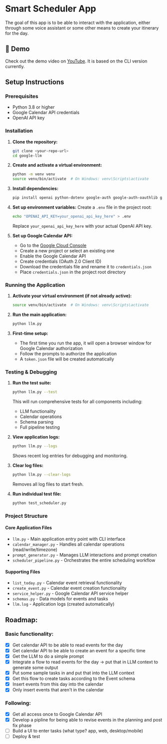 # Smart Scheduler App

The goal of this app is to be able to interact with the application, 
either through some voice assistant or some other means to create 
your itinerary for the day.

## 🎥 Demo

Check out the demo video on [YouTube](https://youtu.be/5lxNRZoPjZU). It is based on the CLI version currently.

## Setup Instructions

### Prerequisites
- Python 3.8 or higher
- Google Calendar API credentials
- OpenAI API key

### Installation

1. **Clone the repository:**
   ```bash
   git clone <your-repo-url>
   cd google-llm
   ```

2. **Create and activate a virtual environment:**
   ```bash
   python -m venv venv
   source venv/bin/activate  # On Windows: venv\Scripts\activate
   ```

3. **Install dependencies:**
   ```bash
   pip install openai python-dotenv google-auth google-auth-oauthlib google-auth-httplib2 google-api-python-client
   ```

4. **Set up environment variables:**
   Create a `.env` file in the project root:
   ```bash
   echo "OPENAI_API_KEY=your_openai_api_key_here" > .env
   ```
   Replace `your_openai_api_key_here` with your actual OpenAI API key.

5. **Set up Google Calendar API:**
   - Go to the [Google Cloud Console](https://console.cloud.google.com/)
   - Create a new project or select an existing one
   - Enable the Google Calendar API
   - Create credentials (OAuth 2.0 Client ID)
   - Download the credentials file and rename it to `credentials.json`
   - Place `credentials.json` in the project root directory

### Running the Application

1. **Activate your virtual environment (if not already active):**
   ```bash
   source venv/bin/activate  # On Windows: venv\Scripts\activate
   ```

2. **Run the main application:**
   ```bash
   python llm.py
   ```

3. **First-time setup:**
   - The first time you run the app, it will open a browser window for Google Calendar authorization
   - Follow the prompts to authorize the application
   - A `token.json` file will be created automatically

### Testing & Debugging

1. **Run the test suite:**
   ```bash
   python llm.py --test
   ```
   This will run comprehensive tests for all components including:
   - LLM functionality
   - Calendar operations
   - Schema parsing
   - Full pipeline testing

2. **View application logs:**
   ```bash
   python llm.py --logs
   ```
   Shows recent log entries for debugging and monitoring.

3. **Clear log files:**
   ```bash
   python llm.py --clear-logs
   ```
   Removes all log files to start fresh.

4. **Run individual test file:**
   ```bash
   python test_scheduler.py
   ```

### Project Structure

#### Core Application Files
- `llm.py` - Main application entry point with CLI interface
- `calendar_manager.py` - Handles all calendar operations (read/write/timezone)
- `prompt_generator.py` - Manages LLM interactions and prompt creation
- `scheduler_pipeline.py` - Orchestrates the entire scheduling workflow

#### Supporting Files
- `list_today.py` - Calendar event retrieval functionality
- `create_event.py` - Calendar event creation functionality
- `service_helper.py` - Google Calendar API service helper
- `schemas.py` - Data models for events and tasks
- `llm.log` - Application logs (created automatically)

## Roadmap:
### Basic functionality:
- [x] Get calendar API to be able to read events for the day
- [x] Get calendar API to be able to create an event for a specific time
- [x] Get the LLM to do a simple prompt
- [x] Integrate a flow to read events for the day -> put that in LLM context to generate some output
- [x] Put some sample tasks in and put that into the LLM context
- [x] Get this flow to create tasks according to the Event schema
- [x] Insert events from this day into the calendar
- [x] Only insert events that aren't in the calendar

### Following:
- [x] Get all access once to Google Calendar API
- [x] Develop a pipline for being able to revise events in the planning and post fix phase
- [ ] Build a UI to enter tasks (what type? app, web, desktop/mobile)
- [ ] Deploy & test
